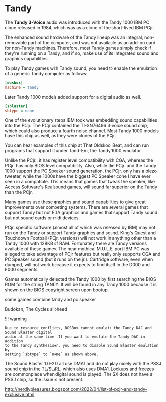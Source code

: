 # Tandy

The **Tandy 3-Voice** audio was introduced with the Tandy 1000 IBM PC clone
released in 1984, which was as a clone of the short-lived IBM PCjr.

The enhanced sound hardware of the Tandy lineup was an integral, non-removable
part of the computer, and was not available as an add-on card for non-Tandy
machines. Therefore, most Tandy games simply check if they're running on a
Tandy, and if so, make use of its integrated sound and graphics capabilities.

To play Tandy games with Tandy sound, you need to enable the emulation of a
generic Tandy computer as follows:

``` ini
[dosbox]
machine = tandy
```

Later Tandy 1000 models added support for a digital audio as well.

``` ini
[sblaster]
sbtype = none
```


One of the evolutionary steps IBM took was embedding sound capabilities into the PCjr. The PCjr contained the TI-SN76496 3-voice sound chip, which could also produce a fourth noise channel. Most Tandy 1000 models have this chip as well, as they were clones of the PCjr.

You can hear examples of this chip at That Oldskool Beat, and can run programs that support it under Tand-Em, the Tandy 1000 emulator.




Unlike the PCjr., it has register level compatibility with CGA, whereas the PCjr. has only BIOS level compatibility.  Also, while the PCjr. and the Tandy 1000 support the PC Speaker sound generation, the PCjr. only has a piezo tweeter, while the 1000s have the biggest PC Speaker cone I have ever seen in a compatible.  This means that games that tweak the speaker, like Access Software's Realsound games, will sound far superior on the Tandy than the PCjr.


Many games use these graphics and sound capabilities to give great improvements over competing systems.  There are several games that support Tandy but not EGA graphics and games that support Tandy sound but not sound cards or midi devices. 

PCjr. specific software (almost all of which was released by IBM) may not run on the Tandy or support Tandy graphics and sound.  King's Quest and Touchdown Football (PCjr. versions) will not work in anything other than a Tandy 1000 with 128KB of RAM.  Fortunately there are Tandy versions available of these games.  The near mythical M.U.L.E. port IBM PC was alleged to take advantage of PCjr features but really only supports CGA and PC Speaker sound (but it runs on the jr.).  Cartridge software, even when dumped, will not work because it expects to find itself in the D000 and E000 segments. 

Games automatically detected the Tandy 1000 by first searching the BIOS ROM for the string TANDY. It will be found in any Tandy 1000 because it is shown on the BIOS copyright screen upon bootup. 


some games combine tandy and pc speaker

 Budokan, The Cycles
 silpheed



!!! warning

    Due to resource conflicts, DOSBox cannot emulate the Tandy DAC and Sound Blaster digital
    audio at the same time. If you want to emulate the Tandy DAC in addition
    to the Tandy synthesiser, you need to disable Sound Blaster emulation by
    setting `sbtype` to `none` as shown above.

The Sound Blaster 1.0-2.0 all use DMA1 and do not play nicely with the PSSJ sound chip in the TL/SL/RL, which also uses DMA1.  Lockups and freezes are commonplace when digital sound is played.  The SX does not have a PSSJ chip, so the issue is not present.  


http://nerdlypleasures.blogspot.com/2022/04/list-of-pcjr-and-tandy-exclusive.html
